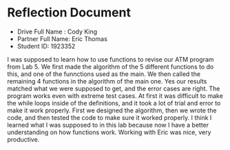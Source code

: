 

# Reflection Document

* Drive Full Name  : Cody King
* Partner Full Name:  Eric Thomas
* Student ID: 1923352

I was supposed to learn how to use functions to revise our ATM program from Lab 5.
We first made the algorithm of the 5 different functions to do this, and one of the funnctions used
as the main. We then called the remaining 4 functions in the algorithm of the main one.
Yes our results matched what we were supposed to get, and the error cases are right.
The program works even with extreme test cases.
At first it was difficult to make the while loops inside of the definitions, and it took
a lot of trial and error to make it work properly.
First we designed the algorithm, then we wrote the code, and then tested the code
to make sure it worked properly. I think I learned what I was supposed to in this lab because
now I have a better understanding on how functions work. Working with Eric was nice, very productive.




